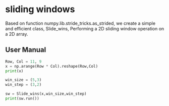 # sliding windows
Based on function numpy.lib.stride_tricks.as_strided, we create a simple and efficient class, Slide_wins, Performing a 2D sliding window operation on a 2D array.

## User Manual

```Python
Row, Col = 11, 9
x = np.arange(Row * Col).reshape(Row,Col)
print(x)

win_size = (5,3)
win_step = (3,2)

sw = Slide_wins(x,win_size,win_step)
print(sw.run())
```



